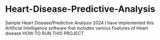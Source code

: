 # Heart-Disease-Predictive-Analysis
Sample Heart Disease/Predictive Analysis 2024
I have implemented  this Artificial Intelligence  software that includes various  Features of Heart disease
HOW TO RUN THIS PROJECT
